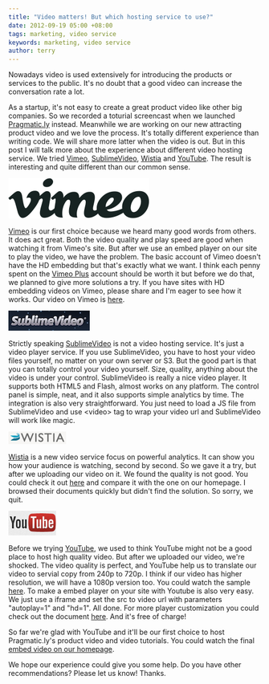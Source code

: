 ```yaml
---
title: "Video matters! But which hosting service to use?"
date: 2012-09-19 05:00 +08:00
tags: marketing, video service
keywords: marketing, video service
author: terry
---
```


Nowadays video is used extensively for introducing the products or services to the public. It's no doubt that a good video can increase the conversation rate a lot.

As a startup, it's not easy to create a great product video like other big companies. So we recorded a toturial screencast when we launched [Pragmatic.ly](https://pragmatic.ly) instead. Meanwhile we are working on our new attracting product video and we love the process. It's totally different experience than writing code. We will share more latter when the video is out. But in this post I will talk more about the experience about different video hosting service. We tried [Vimeo](http://vimeo.com/), [SublimeVideo](http://sublimevideo.net/), [Wistia](http://wistia.com/) and [YouTube](http://www.youtube.com/).  The result is interesting and quite different than our common sense.

![Vimeo](/images/how-we-choose-the-right-video-service-for-us/vimeologo.svg "Vimeo")

[Vimeo](http://vimeo.com) is our first choice because we heard many good words from others. It does act great. Both the video quality and play speed are good when watching it from Vimeo's site. But after we use an embed player on our site to play the video, we have the problem. The basic account of Vimeo doesn't have the HD embedding but that's exactly what we want. I think each penny spent on the [Vimeo Plus](http://vimeo.com/plus) account should be worth it but before we do that, we planned to give more solutions a try. If you have sites with HD embedding videos on Vimeo, please share and I'm eager to see how it works. Our video on Vimeo is [here](https://vimeo.com/44030280).

![SublimeVideo](/images/how-we-choose-the-right-video-service-for-us/slv.png "SublimeVideo")

Strictly speaking [SublimeVideo](http://sublimevideo.net/) is not a video hosting service. It's just a video player service. If you use SublimeVideo, you have to host your video files yourself, no matter on your own server or S3. But the good part is that you can totally control your video yourself. Size, quality, anything about the video is under your control. SublimeVideo is really a nice video player. It supports both HTML5 and Flash, almost works on any platform. The control panel is simple, neat, and it also supports simple analytics by time. The integration is also very straightforward. You just need to load a JS file from SublimeVideo and use &lt;video&gt; tag to wrap your video url and SublimeVideo will work like magic.

![Wistia](/images/how-we-choose-the-right-video-service-for-us/wistia.png "Wistia")

[Wistia](http://wistia.com) is a new video service focus on powerful analytics. It can show you how your audience is watching, second by second. So we gave it a try, but after we uploading our video on it. We found the quality is not good. You could check it out [here](http://poshboytl.wistia.com/medias/5jsseu9vom) and compare it with the one on our homepage. I browsed their documents quickly but didn't find the solution. So sorry, we quit.

![youtube](/images/how-we-choose-the-right-video-service-for-us/youtube.png "Youtube")

Before we trying [YouTube](http://youtube.com), we used to think YouTube might not be a good place to host high quality video. But after we uploaded our video, we're shocked. The video quality is perfect, and YouTube help us to translate our video to servial copy from 240p to 720p. I think if our video has higher resolution, we will have a 1080p version too. You could watch the sample [here](http://www.youtube.com/watch?v=OMMDL7I_eaQ&feature=youtu.be&hd=1). To make a embed player on your site with Youtube is also very easy. We just use a iframe and set the src to video url with parameters "autoplay=1" and "hd=1". All done. For more player customization you could check out the document [here](http://code.google.com/apis/youtube/player_parameters.html). And it's free of charge!

So far we're glad with YouTube and it'll be our first choice to host Pragmatic.ly's product video and video tutorials. You could watch the final [embed video on our homepage](https://pragmatic.ly/).

We hope our experience could give you some help. Do you have other recommendations? Please let us know! Thanks.

